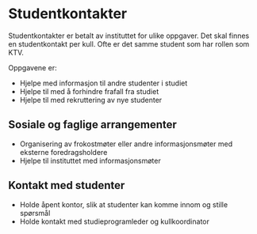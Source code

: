 # Studentkontakter

Studentkontakter er betalt av instituttet for ulike oppgaver. Det skal finnes en studentkontakt per kull.
Ofte er det samme student som har rollen som KTV.

Oppgavene er:

* Hjelpe med informasjon til andre studenter i studiet
* Hjelpe til med å forhindre frafall fra studiet
* Hjelpe til med rekruttering av nye studenter


## Sosiale og faglige arrangementer

* Organisering av frokostmøter eller andre informasjonsmøter med eksterne foredragsholdere
* Hjelpe til instituttet med informasjonsmøter


## Kontakt med studenter

* Holde åpent kontor, slik at studenter kan komme innom og stille spørsmål
* Holde kontakt med studieprogramleder og kullkoordinator
